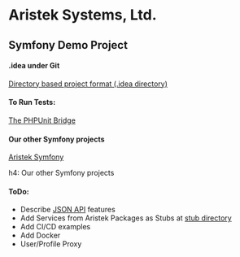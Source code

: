 # Aristek Systems, Ltd. 
## Symfony Demo Project

#### .idea under Git
[Directory based project format (.idea directory)](https://intellij-support.jetbrains.com/hc/en-us/articles/206544839)

#### To Run Tests:
[The PHPUnit Bridge](https://symfony.com/doc/current/components/phpunit_bridge.html)

#### Our other Symfony projects

[Aristek Symfony](https://aristeksystems.com/technologies/php-symfony-development/)

h4: Our other Symfony projects

#### ToDo:
- Describe [JSON API](https://github.com/aturchak/aristek-symfony-json-api/blob/master/docs/filtration/specification.md) features
- Add Services from Aristek Packages as Stubs at [stub directory](./stub)
- Add CI/CD examples
- Add Docker
- User/Profile Proxy
